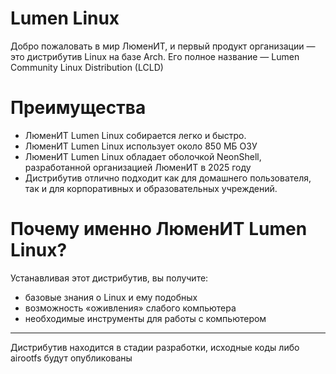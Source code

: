 # Lumen Linux
Добро пожаловать в мир ЛюменИТ, и первый продукт организации — это дистрибутив Linux на базе Arch. Его полное название — Lumen Community Linux Distribution (LCLD)

# Преимущества
- ЛюменИТ Lumen Linux собирается легко и быстро.
- ЛюменИТ Lumen Linux использует около 850 МБ ОЗУ
- ЛюменИТ Lumen Linux обладает оболочкой NeonShell, разработанной организацией ЛюменИТ в 2025 году
- Дистрибутив отлично подходит как для домашнего пользователя, так и для корпоративных и образовательных учреждений.

# Почему именно ЛюменИТ Lumen Linux?
Устанавливая этот дистрибутив, вы получите:
- базовые знания о Linux и ему подобных
- возможность «оживления» слабого компьютера
- необходимые инструменты для работы с компьютером

---

Дистрибутив находится в стадии разработки, исходные коды либо airootfs будут опубликованы 
